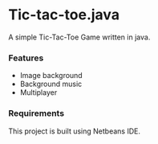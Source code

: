 # Tic-tac-toe.java
A simple Tic-Tac-Toe Game written in java.

### Features
* Image background
* Background music
* Multiplayer

### Requirements
This project is built using Netbeans IDE.